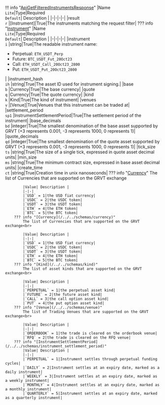 !!! info "[ApiGetFilteredInstrumentsResponse](/../../schemas/api_get_filtered_instruments_response)"
    |Name<br>`Lite`|Type|Required<br>`Default`| Description |
    |-|-|-|-|
    |result<br>`r` |[Instrument]|True|The instruments matching the request filter|
    ??? info "[Instrument](/../../schemas/instrument)"
        |Name<br>`Lite`|Type|Required<br>`Default`| Description |
        |-|-|-|-|
        |instrument<br>`i` |string|True|The readable instrument name:<ul><li>Perpetual: `ETH_USDT_Perp`</li><li>Future: `BTC_USDT_Fut_20Oct23`</li><li>Call: `ETH_USDT_Call_20Oct23_2800`</li><li>Put: `ETH_USDT_Put_20Oct23_2800`</li></ul>|
        |instrument_hash<br>`ih` |string|True|The asset ID used for instrument signing.|
        |base<br>`b` |Currency|True|The base currency|
        |quote<br>`q` |Currency|True|The quote currency|
        |kind<br>`k` |Kind|True|The kind of instrument|
        |venues<br>`v` |[Venue]|True|Venues that this instrument can be traded at|
        |settlement_period<br>`sp1` |InstrumentSettlementPeriod|True|The settlement period of the instrument|
        |base_decimals<br>`bd` |integer|True|The smallest denomination of the base asset supported by GRVT (+3 represents 0.001, -3 represents 1000, 0 represents 1)|
        |quote_decimals<br>`qd` |integer|True|The smallest denomination of the quote asset supported by GRVT (+3 represents 0.001, -3 represents 1000, 0 represents 1)|
        |tick_size<br>`ts` |string|True|The size of a single tick, expressed in quote asset decimal units|
        |min_size<br>`ms` |string|True|The minimum contract size, expressed in base asset decimal units|
        |create_time<br>`ct` |string|True|Creation time in unix nanoseconds|
        ??? info "[Currency](/../../schemas/currency)"
            The list of Currencies that are supported on the GRVT exchange<br>

            |Value| Description |
            |-|-|
            |`USD` = 1|the USD fiat currency|
            |`USDC` = 2|the USDC token|
            |`USDT` = 3|the USDT token|
            |`ETH` = 4|the ETH token|
            |`BTC` = 5|the BTC token|
        ??? info "[Currency](/../../schemas/currency)"
            The list of Currencies that are supported on the GRVT exchange<br>

            |Value| Description |
            |-|-|
            |`USD` = 1|the USD fiat currency|
            |`USDC` = 2|the USDC token|
            |`USDT` = 3|the USDT token|
            |`ETH` = 4|the ETH token|
            |`BTC` = 5|the BTC token|
        ??? info "[Kind](/../../schemas/kind)"
            The list of asset kinds that are supported on the GRVT exchange<br>

            |Value| Description |
            |-|-|
            |`PERPETUAL` = 1|the perpetual asset kind|
            |`FUTURE` = 2|the future asset kind|
            |`CALL` = 3|the call option asset kind|
            |`PUT` = 4|the put option asset kind|
        ??? info "[Venue](/../../schemas/venue)"
            The list of Trading Venues that are supported on the GRVT exchange<br>

            |Value| Description |
            |-|-|
            |`ORDERBOOK` = 1|the trade is cleared on the orderbook venue|
            |`RFQ` = 2|the trade is cleared on the RFQ venue|
        ??? info "[InstrumentSettlementPeriod](/../../schemas/instrument_settlement_period)"
            |Value| Description |
            |-|-|
            |`PERPETUAL` = 1|Instrument settles through perpetual funding cycles|
            |`DAILY` = 2|Instrument settles at an expiry date, marked as a daily instrument|
            |`WEEKLY` = 3|Instrument settles at an expiry date, marked as a weekly instrument|
            |`MONTHLY` = 4|Instrument settles at an expiry date, marked as a monthly instrument|
            |`QUARTERLY` = 5|Instrument settles at an expiry date, marked as a quarterly instrument|
